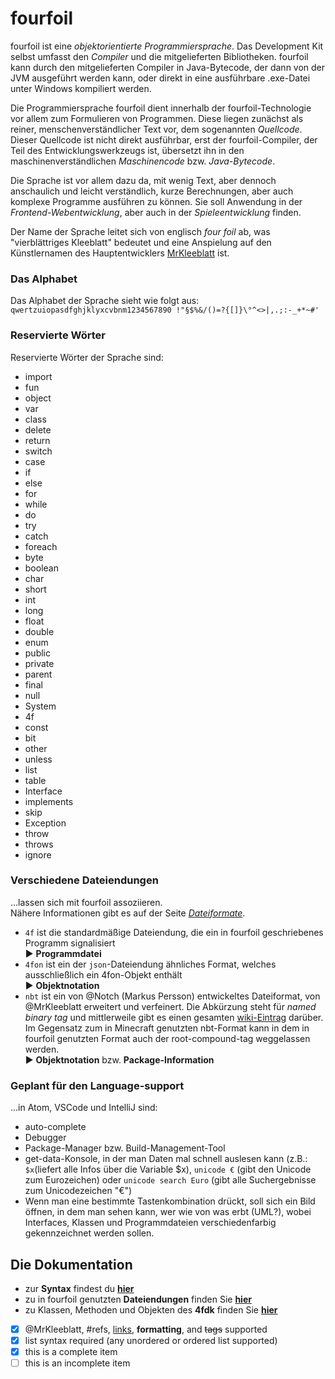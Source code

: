 # fourfoil

fourfoil ist eine *objektorientierte Programmiersprache*.
Das Development Kit selbst umfasst den *Compiler* und die mitgelieferten Bibliotheken. fourfoil kann durch den mitgelieferten Compiler in Java-Bytecode, der dann von der JVM ausgeführt werden kann, oder direkt in eine ausführbare .exe-Datei unter Windows kompiliert werden.  

Die Programmiersprache fourfoil dient innerhalb der fourfoil-Technologie vor allem zum Formulieren von Programmen. Diese liegen zunächst als reiner, menschenverständlicher Text vor, dem sogenannten *Quellcode*. Dieser Quellcode ist nicht direkt ausführbar, erst der fourfoil-Compiler, der Teil des Entwicklungswerkzeugs ist, übersetzt ihn in den maschinenverständlichen *Maschinencode* bzw. *Java-Bytecode*.  

Die Sprache ist vor allem dazu da, mit wenig Text, aber dennoch anschaulich und leicht verständlich, kurze Berechnungen, aber auch komplexe Programme ausführen zu können. Sie soll Anwendung in der *Frontend-Webentwicklung*, aber auch in der *Spieleentwicklung* finden.  

Der Name der Sprache leitet sich von englisch _four foil_ ab, was "vierblättriges Kleeblatt" bedeutet und eine Anspielung auf den Künstlernamen des Hauptentwicklers [MrKleeblatt](https://www.github.com/MrKleeblatt) ist.  


### Das Alphabet

Das Alphabet der Sprache sieht wie folgt aus:
`qwertzuiopasdfghjklyxcvbnm1234567890 !"§$%&/()=?{[]}\°^<>|,.;:-_+*~#'`

### Reservierte Wörter

Reservierte Wörter der Sprache sind:

-   import
-   fun
-   object
-   var
-   class
-   delete
-   return
-   switch
-   case
-   if
-   else
-   for
-   while
-   do
-   try
-   catch
-   foreach
-   byte
-   boolean
-   char
-   short
-   int
-   long
-   float
-   double
-   enum
-   public
-   private
-   parent
-   final
-   null
-   System
-   4f
-   const
-   bit
-   other
-   unless
-   list
-   table
-   Interface
-   implements
-   skip
-   Exception
-   throw
-   throws
-   ignore

### Verschiedene Dateiendungen

...lassen sich mit fourfoil assoziieren.  
Nähere Informationen gibt es auf der Seite _[Dateiformate](website/Dateiformate.md)_.

-   `4f` ist die standardmäßige Dateiendung, die ein in fourfoil geschriebenes Programm signalisiert  
▶ **Programmdatei**
-   `4fon` ist ein der `json`-Dateiendung ähnliches Format, welches ausschließlich ein 4fon-Objekt enthält  
▶ **Objektnotation**
-   `nbt` ist ein von @Notch (Markus Persson) entwickeltes Dateiformat, von @MrKleeblatt erweitert und verfeinert. Die Abkürzung steht für _named binary tag_ und mittlerweile gibt es einen gesamten [wiki-Eintrag](https://wiki.vg/NBT) darüber. Im Gegensatz zum in Minecraft genutzten nbt-Format kann in dem in fourfoil genutzten Format auch der root-compound-tag weggelassen werden.  
▶ **Objektnotation** bzw. **Package-Information**

### Geplant für den Language-support

...in Atom, VSCode und IntelliJ sind:

-   auto-complete
-   Debugger
-   Package-Manager bzw. Build-Management-Tool
-   get-data-Konsole, in der man Daten mal schnell auslesen kann (z.B.: `$x`(liefert alle Infos über die Variable $x), `unicode €` (gibt den Unicode zum Eurozeichen) oder `unicode search Euro` (gibt alle Suchergebnisse zum Unicodezeichen "€")
-   Wenn man eine bestimmte Tastenkombination drückt, soll sich ein Bild öffnen, in dem man sehen kann, wer wie von was erbt (UML?), wobei Interfaces, Klassen und Programmdateien verschiedenfarbig gekennzeichnet werden sollen.

## Die Dokumentation
- zur **Syntax** findest du **[hier](website/Syntax.md)**
- zu in fourfoil genutzten **Dateiendungen** finden Sie **[hier](website/Dateiformate.md)**
- zu Klassen, Methoden und Objekten des **4fdk** finden Sie **[hier](website/4fdk.md)**



- [x]  @MrKleeblatt, #refs, [links](), **formatting**, and <del>tags</del> supported
- [x]  list syntax required (any unordered or ordered list supported)
- [x]  this is a complete item
- [ ]  this is an incomplete item
